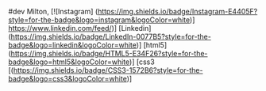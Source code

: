 #dev Milton,
[![Instagram]
(https://img.shields.io/badge/Instagram-E4405F?style=for-the-badge&logo=instagram&logoColor=white)]
https://www.linkedin.com/feed/)]
[Linkedin]
(https://img.shields.io/badge/LinkedIn-0077B5?style=for-the-badge&logo=linkedin&logoColor=white)]
[html5]
(https://img.shields.io/badge/HTML5-E34F26?style=for-the-badge&logo=html5&logoColor=white)]
[css3
[(https://img.shields.io/badge/CSS3-1572B6?style=for-the-badge&logo=css3&logoColor=white)]
